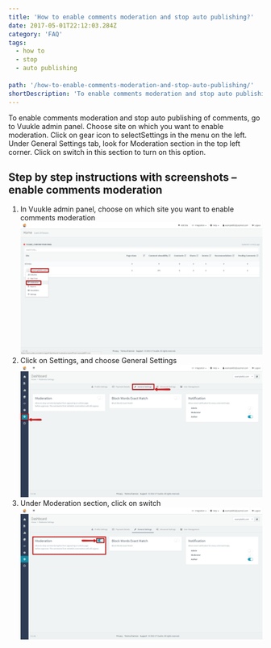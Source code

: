 ```yaml
---
title: 'How to enable comments moderation and stop auto publishing?'
date: 2017-05-01T22:12:03.284Z
category: 'FAQ'
tags:
  - how to
  - stop
  - auto publishing

path: '/how-to-enable-comments-moderation-and-stop-auto-publishing/'
shortDescription: 'To enable comments moderation and stop auto publishing of comments, go to Vuukle admin panel.'
---
```


To enable comments moderation and stop auto publishing of comments, go to Vuukle admin panel. Choose site on which you want to enable moderation. Click on gear icon to selectSettings in the menu on the left. Under General Settings tab, look for Moderation section in the top left corner. Click on switch in this section to turn on this option.

## Step by step instructions with screenshots – enable comments moderation

1. In Vuukle admin panel, choose on which site you want to enable comments moderation
   ![enable comments moderation 01](./img-1.png)
2. Click on Settings, and choose General Settings
   ![enable comments moderation 02](img-2.png)
3. Under Moderation section, click on switch
   ![enable comments moderation 03](./img-3.png)
